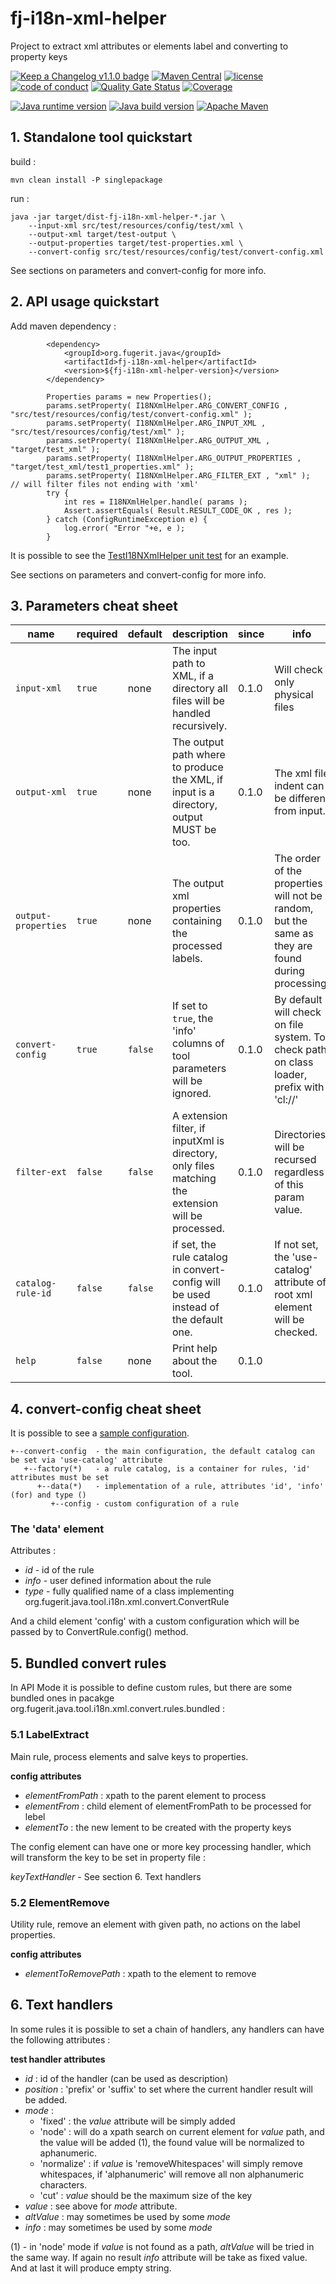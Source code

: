 # fj-i18n-xml-helper

Project to extract xml attributes or elements label and converting to property keys

[![Keep a Changelog v1.1.0 badge](https://img.shields.io/badge/changelog-Keep%20a%20Changelog%20v1.1.0-%23E05735)](https://github.com/fugerit-org/fj-i18n-xml-helper/blob/master/CHANGELOG.md) 
[![Maven Central](https://img.shields.io/maven-central/v/org.fugerit.java/fj-i18n-xml-helper.svg)](https://mvnrepository.com/artifact/org.fugerit.java/fj-i18n-xml-helper)
[![license](https://img.shields.io/badge/License-Apache%20License%202.0-teal.svg)](https://opensource.org/licenses/Apache-2.0)
[![code of conduct](https://img.shields.io/badge/conduct-Contributor%20Covenant-purple.svg)](https://github.com/fugerit-org/fj-universe/blob/main/CODE_OF_CONDUCT.md)
[![Quality Gate Status](https://sonarcloud.io/api/project_badges/measure?project=fugerit-org_fj-i18n-xml-helper&metric=alert_status)](https://sonarcloud.io/summary/new_code?id=fugerit-org_fj-i18n-xml-helper)
[![Coverage](https://sonarcloud.io/api/project_badges/measure?project=fugerit-org_fj-i18n-xml-helper&metric=coverage)](https://sonarcloud.io/summary/new_code?id=fugerit-org_fj-i18n-xml-helper)

[![Java runtime version](https://img.shields.io/badge/run%20on-java%2011+-%23113366.svg?style=for-the-badge&logo=openjdk&logoColor=white)](https://universe.fugerit.org/src/docs/versions/java11.html)
[![Java build version](https://img.shields.io/badge/build%20on-java%2011+-%23ED8B00.svg?style=for-the-badge&logo=openjdk&logoColor=white)](https://universe.fugerit.org/src/docs/versions/java11.html)
[![Apache Maven](https://img.shields.io/badge/Apache%20Maven-3.9.0+-C71A36?style=for-the-badge&logo=Apache%20Maven&logoColor=white)](https://universe.fugerit.org/src/docs/versions/maven3_9.html)

## 1. Standalone tool quickstart

build : 

`mvn clean install -P singlepackage`

run : 

```
java -jar target/dist-fj-i18n-xml-helper-*.jar \
	--input-xml src/test/resources/config/test/xml \
	--output-xml target/test-output \
	--output-properties target/test-properties.xml \
	--convert-config src/test/resources/config/test/convert-config.xml
```

See sections on parameters and convert-config for more info.

## 2. API usage quickstart

Add maven dependency : 

```
		<dependency>
			<groupId>org.fugerit.java</groupId>
			<artifactId>fj-i18n-xml-helper</artifactId>
			<version>${fj-i18n-xml-helper-version}</version>
		</dependency>	
```

```
		Properties params = new Properties();
		params.setProperty( I18NXmlHelper.ARG_CONVERT_CONFIG , "src/test/resources/config/test/convert-config.xml" );
		params.setProperty( I18NXmlHelper.ARG_INPUT_XML , "src/test/resources/config/test/xml" );
		params.setProperty( I18NXmlHelper.ARG_OUTPUT_XML , "target/test_xml" );
		params.setProperty( I18NXmlHelper.ARG_OUTPUT_PROPERTIES , "target/test_xml/test1_properties.xml" );
		params.setProperty( I18NXmlHelper.ARG_FILTER_EXT , "xml" );		// will filter files not ending with 'xml'
		try {
			int res = I18NXmlHelper.handle( params );
			Assert.assertEquals( Result.RESULT_CODE_OK , res );	
		} catch (ConfigRuntimeException e) {
			log.error( "Error "+e, e );
		}
```

It is possible to see the [TestI18NXmlHelper unit test](src/test/java/test/org/fugerit/java/tool/i18n/xml/TestI18NXmlHelper.java) for an example.

See sections on parameters and convert-config for more info.

## 3. Parameters cheat sheet

| **name** | **required** | **default** | **description** | **since** | **info**  |
|---------------|---------------|---------------|---------------|---------------|---------------|
| `input-xml` | `true` | none | The input path to XML, if a directory all files will be handled recursively. | 0.1.0 | Will check only physical files  |
| `output-xml` | `true` | none | The output path where to produce the XML, if input is a directory, output MUST be too. | 0.1.0 | The xml file indent can be different from input.  |
| `output-properties` | `true` | none | The output xml properties containing the processed labels. | 0.1.0 | The order of the properties will not be random, but the same as they are found during processing.  |
| `convert-config` | `true` | `false` | If set to `true`, the 'info' columns of tool parameters will be ignored. | 0.1.0 | By default will check on file system. To check path on class loader, prefix with 'cl://'  |
| `filter-ext` | `false` | `false` | A extension filter, if inputXml is directory, only files matching the extension will be processed. | 0.1.0 | Directories will be recursed regardless of this param value.  |
| `catalog-rule-id` | `false` | `false` | if set, the rule catalog in convert-config will be used instead of the default one. | 0.1.0 | If not set, the 'use-catalog' attribute of root xml element will be checked.  |
| `help` | `false` | none | Print help about the tool. | 0.1.0 |   |


## 4. convert-config cheat sheet

It is possible to see a [sample configuration](src/test/resources/config/test/convert-config.xml).

```
+--convert-config  - the main configuration, the default catalog can be set via 'use-catalog' attribute
   +--factory(*)   - a rule catalog, is a container for rules, 'id' attributes must be set
      +--data(*)   - implementation of a rule, attributes 'id', 'info' (for) and type ()
         +--config - custom configuration of a rule
```

### The 'data' element

Attributes : 
- *id* - id of the rule
- *info* - user defined information about the rule
- *type* - fully qualified name of a class implementing org.fugerit.java.tool.i18n.xml.convert.ConvertRule

And a child element 'config' with a custom configuration which will be passed by to ConvertRule.config() method.

## 5. Bundled convert rules

In API Mode it is possible to define custom rules, but there are some bundled ones in pacakge org.fugerit.java.tool.i18n.xml.convert.rules.bundled : 

### 5.1 LabelExtract

Main rule, process elements and salve keys to properties.

**config attributes**
- *elementFromPath* : xpath to the parent element to process
- *elementFrom* : child element of elementFromPath to be processed for lebel
- *elementTo* : the new lement to be created with the property keys

The config element can have one or more key processing handler, which will transform the key to be set in property file : 

*keyTextHandler* - See section 6. Text handlers


### 5.2 ElementRemove

Utility rule, remove an element with given path, no actions on the label properties.

**config attributes**
- *elementToRemovePath* : xpath to the element to remove

## 6. Text handlers

In some rules it is possible to set a chain of handlers, any handlers can have the following attributes : 

**test handler attributes**
- *id* : id of the handler (can be used as description)
- *position* : 'prefix' or 'suffix' to set where the current handler result will be added.
- *mode* : 
    - 'fixed' : the *value* attribute will be simply added
    - 'node' : will do a xpath search on current element for *value* path, and the value will be added (1), the found value will be normalized to aphanumeric.
    - 'normalize' : if *value* is 'removeWhitespaces' will simply remove whitespaces, if 'alphanumeric' will remove all non alphanumeric characters. 
    - 'cut' : *value* should be the maximum size of the key
- *value* : see above for *mode* attribute. 
- *altValue* : may sometimes be used by some *mode*
- *info* : may sometimes be used by some *mode*

(1) - in 'node' mode if *value* is not found as a path, *altValue* will be tried in the same way. If again no result *info* attribute will be take as fixed value. And at last it will produce empty string.
